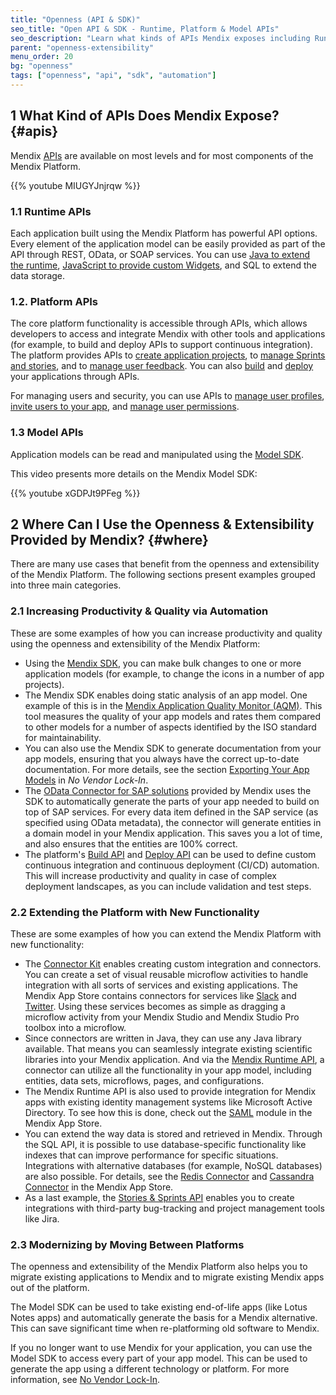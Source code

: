 ```yaml
---
title: "Openness (API & SDK)"
seo_title: "Open API & SDK - Runtime, Platform & Model APIs"
seo_description: "Learn what kinds of APIs Mendix exposes including Runtime, Platform, Model APIs. Also learn where the openness & extensibility offered by Mendix can be applied."
parent: "openness-extensibility"
menu_order: 20
bg: "openness"
tags: ["openness", "api", "sdk", "automation"]
---
```


## 1 What Kind of APIs Does Mendix Expose? {#apis}

Mendix [APIs](https://docs.mendix.com/apidocs-mxsdk/apidocs/) are available on most levels and for most components of the Mendix Platform.

{{% youtube MIUGYJnjrqw %}}

### 1.1 Runtime APIs

Each application built using the Mendix Platform has powerful API options. Every element of the application model can be easily provided as part of the API through REST, OData, or SOAP services. You can use [Java to extend the runtime](https://apidocs.mendix.com/8/runtime), [JavaScript to provide custom Widgets](https://apidocs.mendix.com/8/client/), and SQL to extend the data storage.

### 1.2. Platform APIs

The core platform functionality is accessible through APIs, which allows developers to access and integrate Mendix with other tools and applications (for example, to build and deploy APIs to support continuous integration). The platform provides APIs to [create application projects](https://docs.mendix.com/apidocs-mxsdk/apidocs/projects-api), to [manage Sprints and stories](https://docs.mendix.com/apidocs-mxsdk/apidocs/stories-api), and to [manage user feedback](https://docs.mendix.com/apidocs-mxsdk/apidocs/feedback-api). You can also [build](https://docs.mendix.com/apidocs-mxsdk/apidocs/build-api) and [deploy](https://docs.mendix.com/apidocs-mxsdk/apidocs/deploy-api) your applications through APIs.

For managing users and security, you can use APIs to [manage user profiles](https://docs.mendix.com/apidocs-mxsdk/apidocs/profile-api), [invite users to your app](https://docs.mendix.com/apidocs-mxsdk/apidocs/invite-api), and [manage user permissions](https://docs.mendix.com/apidocs-mxsdk/apidocs/permissions-api).

### 1.3 Model APIs

Application models can be read and manipulated using the [Model SDK](https://docs.mendix.com/apidocs-mxsdk/mxsdk/#2-2-mendix-model-sdk).

This video presents more details on the Mendix Model SDK:

{{% youtube xGDPJt9PFeg %}}

## 2 Where Can I Use the Openness & Extensibility Provided by Mendix? {#where}

There are many use cases that benefit from the openness and extensibility of the Mendix Platform. The following sections present examples grouped into three main categories.

### 2.1 Increasing Productivity & Quality via Automation

These are some examples of how you can increase productivity and quality using the openness and extensibility of the Mendix Platform:

* Using the [Mendix SDK](https://docs.mendix.com/apidocs-mxsdk/mxsdk/), you can make bulk changes to one or more application models (for example, to change the icons in a number of app projects).
* The Mendix SDK enables doing static analysis of an app model. One example of this is in the [Mendix Application Quality Monitor (AQM)](https://www.mendix.com/security-and-quality/#quality). This tool measures the quality of your app models and rates them compared to other models for a number of aspects identified by the ISO standard for maintainability.
* You can also use the Mendix SDK to generate documentation from your app models, ensuring that you always have the correct up-to-date documentation. For more details, see the section [Exporting Your App Models](no-vendor-lockin#export-model) in *No Vendor Lock-In*.
* The [OData Connector for SAP solutions](https://appstore.home.mendix.com/link/app/74525/) provided by Mendix uses the SDK to automatically generate the parts of your app needed to build on top of SAP services. For every data item defined in the SAP service (as specified using OData metadata), the connector will generate entities in a domain model in your Mendix application. This saves you a lot of time, and also ensures that the entities are 100% correct.
* The platform's [Build API](https://docs.mendix.com/apidocs-mxsdk/apidocs/build-api) and [Deploy API](https://docs.mendix.com/apidocs-mxsdk/apidocs/deploy-api) can be used to define custom continuous integration and continuous deployment (CI/CD) automation. This will increase productivity and quality in case of complex deployment landscapes, as you can include validation and test steps.

### 2.2 Extending the Platform with New Functionality

These are some examples of how you can extend the Mendix Platform with new functionality:

* The [Connector Kit](https://www.mendix.com/blog/introducing-mendix-connector-kit/) enables creating custom integration and connectors. You can create a set of visual reusable microflow activities to handle integration with all sorts of services and existing applications. The Mendix App Store contains connectors for services like [Slack](https://appstore.home.mendix.com/link/app/2978/) and [Twitter](https://appstore.home.mendix.com/link/app/2922/). Using these services becomes as simple as dragging a microflow activity from your Mendix Studio and Mendix Studio Pro toolbox into a microflow.
* Since connectors are written in Java, they can use any Java library available. That means you can seamlessly integrate existing scientific libraries into your Mendix application. And via the [Mendix Runtime API](https://docs.mendix.com/refguide/runtime), a connector can utilize all the functionality in your app model, including entities, data sets, microflows, pages, and configurations.
* The Mendix Runtime API is also used to provide integration for Mendix apps with existing identity management systems like Microsoft Active Directory. To see how this is done, check out the [SAML](https://appstore.home.mendix.com/link/app/1174/Mendix/SAML) module in the Mendix App Store.
* You can extend the way data is stored and retrieved in Mendix. Through the SQL API, it is possible to use database-specific functionality like indexes that can improve performance for specific situations. Integrations with alternative databases (for example, NoSQL databases) are also possible. For details, see the [Redis Connector](https://appstore.home.mendix.com/link/app/3087/Appronto/Redis-connector) and [Cassandra Connector](https://appstore.home.mendix.com/link/app/66289/TimeSeries/Cassandra-Connector) in the Mendix App Store.
* As a last example, the [Stories & Sprints API](https://docs.mendix.com/apidocs-mxsdk/apidocs/stories-api) enables you to create integrations with third-party bug-tracking and project management tools like Jira.

### 2.3 Modernizing by Moving Between Platforms

The openness and extensibility of the Mendix Platform also helps you to migrate existing applications to Mendix and to migrate existing Mendix apps out of the platform.

The Model SDK can be used to take existing end-of-life apps (like Lotus Notes apps) and automatically generate the basis for a Mendix alternative. This can save significant time when re-platforming old software to Mendix.

If you no longer want to use Mendix for your application, you can use the Model SDK to access every part of your app model. This can be used to generate the app using a different technology or platform. For more information, see [No Vendor Lock-In](no-vendor-lockin).
